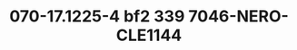 ---
title: 070-17.1225-4 bf2 339 7046-NERO-CLE1144
image: 070-17.1225-4 bf2 339 7046-NERO-CLE1144.jpg
brand: sposo
layout: vestito
---